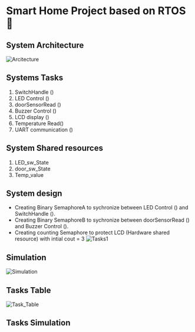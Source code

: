 # Smart Home Project based on RTOS 🧩
##  System Architecture  
![Arcitecture](https://github.com/ahmed2-salah/SmartHome_RTOS/assets/90197922/ab6f799d-9f00-48cf-8f74-a96e517e181e)

## Systems Tasks
1. SwitchHandle ()
2. LED Control  ()
3. doorSensorRead ()
4. Buzzer Control ()
5. LCD display ()
6. Temperature Read()
7. UART communication ()

## System Shared resources
1. LED_sw_State
2. door_sw_State
3. Temp_value

## System design
* Creating Binary SemaphoreA to sychronize between  LED Control  () and SwitchHandle ().
* Creating Binary SemaphoreB to sychronize between  doorSensorRead () and Buzzer Control ().
* Creating counting Semaphore to protect LCD (Hardware shared resource) with intial cout = 3
![Tasks1](https://github.com/ahmed2-salah/SmartHome_RTOS/assets/90197922/384719a6-290d-49a0-a7b9-5dc1e3ef73cb)

## Simulation
![Simulation](https://github.com/ahmed2-salah/SmartHome_RTOS/assets/90197922/3e656bb6-7fb9-4275-8c6b-8b54b2d6148b)

## Tasks Table
![Task_Table](https://github.com/ahmed2-salah/SmartHome_RTOS/assets/90197922/ae9bee23-d315-46cf-b90f-c5956b86a35d)

## Tasks Simulation
